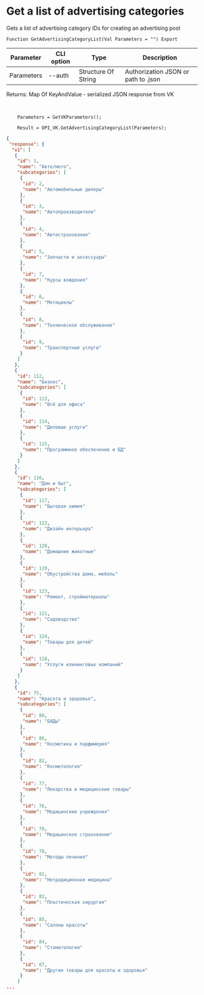﻿---
sidebar_position: 4
---

# Get a list of advertising categories
 Gets a list of advertising category IDs for creating an advertising post



`Function GetAdvertisingCategoryList(Val Parameters = "") Export`

  | Parameter | CLI option | Type | Description |
  |-|-|-|-|
  | Parameters | --auth | Structure Of String | Authorization JSON or path to .json |

  
  Returns:  Map Of KeyAndValue - serialized JSON response from VK

<br/>




```bsl title="Code example"
    Parameters = GetVKParameters();

    Result = OPI_VK.GetAdvertisingCategoryList(Parameters);
```
 



```json title="Result"
{
 "response": {
  "v1": [
   {
    "id": 1,
    "name": "Авто/мото",
    "subcategories": [
     {
      "id": 2,
      "name": "Автомобильные дилеры"
     },
     {
      "id": 3,
      "name": "Автопроизводители"
     },
     {
      "id": 4,
      "name": "Автострахование"
     },
     {
      "id": 5,
      "name": "Запчасти и аксессуары"
     },
     {
      "id": 7,
      "name": "Курсы вождения"
     },
     {
      "id": 6,
      "name": "Мотоциклы"
     },
     {
      "id": 8,
      "name": "Техническое обслуживание"
     },
     {
      "id": 9,
      "name": "Транспортные услуги"
     }
    ]
   },
   {
    "id": 112,
    "name": "Бизнес",
    "subcategories": [
     {
      "id": 113,
      "name": "Всё для офиса"
     },
     {
      "id": 114,
      "name": "Деловые услуги"
     },
     {
      "id": 115,
      "name": "Программное обеспечение и БД"
     }
    ]
   },
   {
    "id": 116,
    "name": "Дом и быт",
    "subcategories": [
     {
      "id": 117,
      "name": "Бытовая химия"
     },
     {
      "id": 122,
      "name": "Дизайн интерьера"
     },
     {
      "id": 120,
      "name": "Домашние животные"
     },
     {
      "id": 119,
      "name": "Обустройства дома, мебель"
     },
     {
      "id": 123,
      "name": "Ремонт, стройматериалы"
     },
     {
      "id": 121,
      "name": "Садоводство"
     },
     {
      "id": 124,
      "name": "Товары для детей"
     },
     {
      "id": 118,
      "name": "Услуги клининговых компаний"
     }
    ]
   },
   {
    "id": 75,
    "name": "Красота и здоровье",
    "subcategories": [
     {
      "id": 80,
      "name": "БАДы"
     },
     {
      "id": 86,
      "name": "Косметика и парфюмерия"
     },
     {
      "id": 82,
      "name": "Косметология"
     },
     {
      "id": 77,
      "name": "Лекарства и медицинские товары"
     },
     {
      "id": 76,
      "name": "Медицинские учреждения"
     },
     {
      "id": 79,
      "name": "Медицинское страхование"
     },
     {
      "id": 78,
      "name": "Методы лечения"
     },
     {
      "id": 81,
      "name": "Нетрадиционная медицина"
     },
     {
      "id": 83,
      "name": "Пластическая хирургия"
     },
     {
      "id": 85,
      "name": "Салоны красоты"
     },
     {
      "id": 84,
      "name": "Стоматология"
     },
     {
      "id": 87,
      "name": "Другие товары для красоты и здоровья"
     }
    ]
...
```
